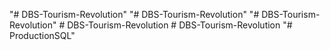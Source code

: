"# DBS-Tourism-Revolution" 
"# DBS-Tourism-Revolution" 
"# DBS-Tourism-Revolution" 
#   D B S - T o u r i s m - R e v o l u t i o n  
 #   D B S - T o u r i s m - R e v o l u t i o n  
 "# ProductionSQL" 
